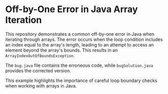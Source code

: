 # Off-by-One Error in Java Array Iteration

This repository demonstrates a common off-by-one error in Java when iterating through arrays.  The error occurs when the loop condition includes an index equal to the array's length, leading to an attempt to access an element beyond the array's bounds. This results in an `ArrayIndexOutOfBoundsException`.

The `bug.java` file contains the erroneous code, while `bugSolution.java` provides the corrected version.

This example highlights the importance of careful loop boundary checks when working with arrays in Java.